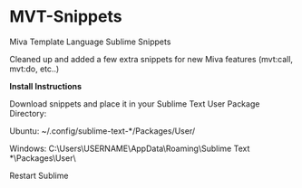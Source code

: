 # MVT-Snippets
Miva Template Language Sublime Snippets

Cleaned up and added a few extra snippets for new Miva features (mvt:call, mvt:do, etc..)

__Install Instructions__

Download snippets and place it in your Sublime Text User Package Directory:

Ubuntu: ~/.config/sublime-text-*/Packages/User/

Windows: C:\Users\USERNAME\AppData\Roaming\Sublime Text *\Packages\User\

Restart Sublime
